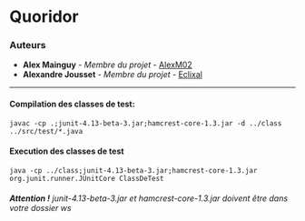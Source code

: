 # Quoridor

### Auteurs

* **Alex Mainguy** - *Membre du projet* - [AlexM02](https://github.com/AlexM02)
* **Alexandre Jousset** - *Membre du projet* - [Eclixal](https://github.com/Eclixal)

---

#### **Compilation des classes de test**:

`javac -cp .;junit-4.13-beta-3.jar;hamcrest-core-1.3.jar -d ../class ../src/test/*.java`

#### **Execution des classes de test**

`java -cp ../class;junit-4.13-beta-3.jar;hamcrest-core-1.3.jar org.junit.runner.JUnitCore ClassDeTest`

###### _**Attention !** junit-4.13-beta-3.jar et hamcrest-core-1.3.jar doivent être dans votre dossier ws_